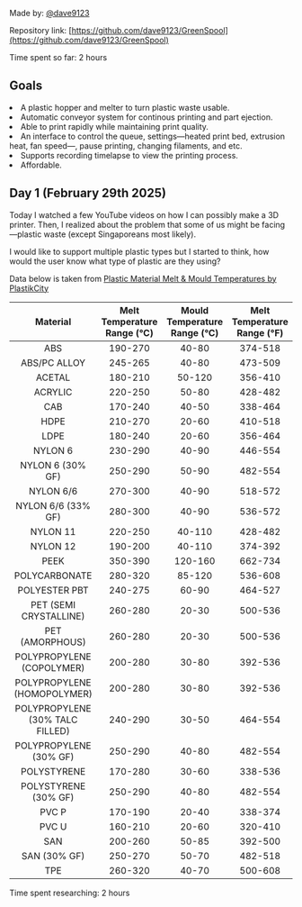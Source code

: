 Made by: [@dave9123](https://dave9123.pages.dev/)

Repository link: [https://github.com/dave9123/GreenSpool](https://github.com/dave9123/GreenSpool)

Time spent so far: 2 hours

## Goals

<li>A plastic hopper and melter to turn plastic waste usable.</li>
<li>Automatic conveyor system for continous printing and part ejection.</li>
<li>Able to print rapidly while maintaining print quality.</li>
<li>An interface to control the queue, settings—heated print bed, extrusion heat, fan speed—, pause printing, changing filaments, and etc.</li>
<li>Supports recording timelapse to view the printing process.</li>
<li>Affordable.</li>

## Day 1 (February 29th 2025)

Today I watched a few YouTube videos on how I can possibly make a 3D printer. Then, I realized about the problem that some of us might be facing—plastic waste (except Singaporeans most likely).

I would like to support multiple plastic types but I started to think, how would the user know what type of plastic are they using?

Data below is taken from [Plastic Material Melt & Mould Temperatures by PlastikCity](https://www.plastikcity.co.uk/useful-stuff/material-melt-mould-temperatures)

| Material                        | Melt Temperature Range (°C) | Mould Temperature Range (°C) | Melt Temperature Range (°F) | Mould Temperature Range (°F) |
| :-----------------------------: | :-------------------------: | :--------------------------: | :-------------------------: | :---------------------------: |
| ABS                             | 190-270                    | 40-80                       | 374-518                    | 104-176                     |
| ABS/PC ALLOY                    | 245-265                    | 40-80                       | 473-509                    | 104-176                     |
| ACETAL                          | 180-210                    | 50-120                      | 356-410                    | 122-248                     |
| ACRYLIC                         | 220-250                    | 50-80                       | 428-482                    | 122-176                     |
| CAB                             | 170-240                    | 40-50                       | 338-464                    | 104-122                     |
| HDPE                            | 210-270                    | 20-60                       | 410-518                    | 68-140                      |
| LDPE                            | 180-240                    | 20-60                       | 356-464                    | 68-140                      |
| NYLON 6                         | 230-290                    | 40-90                       | 446-554                    | 104-194                     |
| NYLON 6 (30% GF)                | 250-290                    | 50-90                       | 482-554                    | 122-194                     |
| NYLON 6/6                       | 270-300                    | 40-90                       | 518-572                    | 104-194                     |
| NYLON 6/6 (33% GF)              | 280-300                    | 40-90                       | 536-572                    | 104-194                     |
| NYLON 11                        | 220-250                    | 40-110                      | 428-482                    | 104-230                     |
| NYLON 12                        | 190-200                    | 40-110                      | 374-392                    | 104-230                     |
| PEEK                            | 350-390                    | 120-160                     | 662-734                    | 248-320                     |
| POLYCARBONATE                   | 280-320                    | 85-120                      | 536-608                    | 185-248                     |
| POLYESTER PBT                   | 240-275                    | 60-90                       | 464-527                    | 140-194                     |
| PET (SEMI CRYSTALLINE)          | 260-280                    | 20-30                       | 500-536                    | 68-86                       |
| PET (AMORPHOUS)                 | 260-280                    | 20-30                       | 500-536                    | 68-86                       |
| POLYPROPYLENE (COPOLYMER)       | 200-280                    | 30-80                       | 392-536                    | 86-176                      |
| POLYPROPYLENE (HOMOPOLYMER)     | 200-280                    | 30-80                       | 392-536                    | 86-176                      |
| POLYPROPYLENE (30% TALC FILLED) | 240-290                    | 30-50                       | 464-554                    | 86-122                      |
| POLYPROPYLENE (30% GF)          | 250-290                    | 40-80                       | 482-554                    | 104-176                     |
| POLYSTYRENE                     | 170-280                    | 30-60                       | 338-536                    | 86-140                      |
| POLYSTYRENE (30% GF)            | 250-290                    | 40-80                       | 482-554                    | 104-176                     |
| PVC P                           | 170-190                    | 20-40                       | 338-374                    | 68-104                      |
| PVC U                           | 160-210                    | 20-60                       | 320-410                    | 68-140                      |
| SAN                             | 200-260                    | 50-85                       | 392-500                    | 122-185                     |
| SAN (30% GF)                    | 250-270                    | 50-70                       | 482-518                    | 122-158                     |
| TPE                             | 260-320                    | 40-70                       | 500-608                    | 104-158                     |

Time spent researching: 2 hours